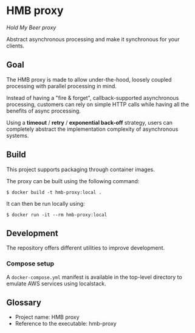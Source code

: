 # HMB proxy

_Hold My Beer proxy_

Abstract asynchronous processing and make it synchronous for your clients.

## Goal

The HMB proxy is made to allow under-the-hood, loosely coupled processing with parallel processing in mind.

Instead of having a "fire & forget", callback-supported asynchronous processing, customers can rely on simple HTTP calls
while having all the benefits of async processing.

Using a **timeout** / **retry** / **exponential back-off** strategy, users can completely abstract the implementation
complexity of asynchronous systems.

## Build

This project supports packaging through container images.

The proxy can be built using the following command:

```console
$ docker build -t hmb-proxy:local .
```

It can then be run locally using:
```console
$ docker run -it --rm hmb-proxy:local
```

## Development

The repository offers different utilities to improve development.

### Compose setup

A `docker-compose.yml` manifest is available in the top-level directory to emulate AWS services using localstack.

## Glossary

- Project name: HMB proxy
- Reference to the executable: hmb-proxy

